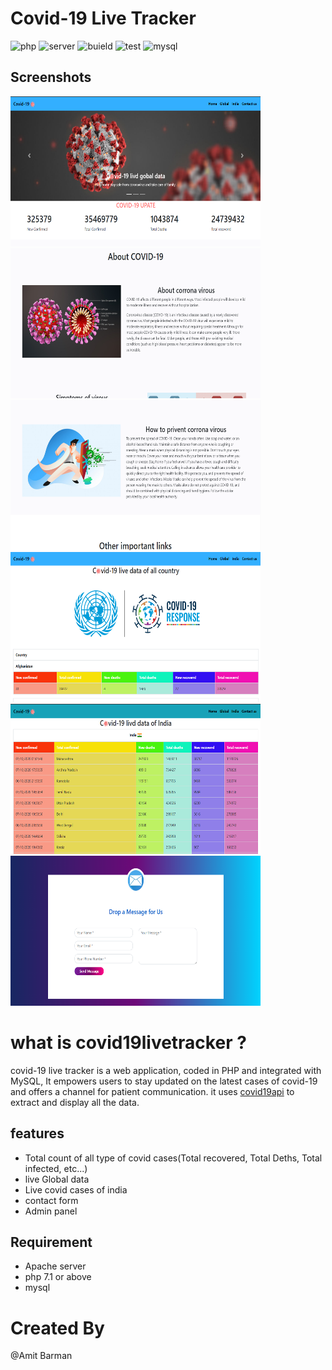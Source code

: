 # Covid-19 Live Tracker

![php](https://img.shields.io/badge/php-%3E%3D%207.1-brightgreen) ![server](https://img.shields.io/badge/Apache-xampp-blue) ![buield](https://img.shields.io/badge/build-passing-brightgreen) ![test](https://img.shields.io/badge/tests-passed-red) ![mysql](https://img.shields.io/badge/mysql-7.0-lightgrey)

## Screenshots

<p float="left">
	<img src="screenshots\Screenshot.png" height="240" width="400" />
	<img src="screenshots\Screenshot2.png" height="240" width="400" />
	<img src="screenshots\Screenshot3.png" height="240" width="400" />
	<img src="screenshots\Screenshot4.png" height="240" width="400" />
	<img src="screenshots\Screenshot5.png" height="240" width="400" />
	<img src="screenshots\Screenshot6.png" height="240" width="400" />
</p>

# what is covid19livetracker ?

covid-19 live tracker is a web application, coded in PHP and integrated with MySQL, It empowers users to stay updated on the latest cases of covid-19 and offers a channel for patient communication. it uses [covid19api](https://api.covid19api.com/) to extract and display all the data.

## features

- Total count of all type of covid cases(Total recovered, Total Deths, Total infected, etc...)
- live Global data
- Live covid cases of india
- contact form
- Admin panel

## Requirement

- Apache server
- php 7.1 or above
- mysql

# Created By

@Amit Barman
